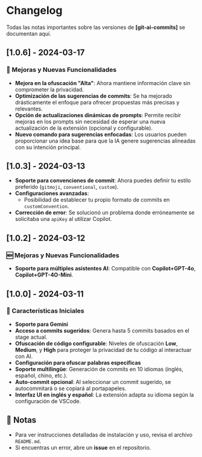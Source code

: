 # Changelog  

Todas las notas importantes sobre las versiones de **[git-ai-commits]** se documentan aquí.  

## [1.0.6] - 2024-03-17  
### 🚀 Mejoras y Nuevas Funcionalidades  
- **Mejora en la ofuscación "Alta"**: Ahora mantiene información clave sin comprometer la privacidad.  
- **Optimización de las sugerencias de commits**: Se ha mejorado drásticamente el enfoque para ofrecer propuestas más precisas y relevantes.  
- **Opción de actualizaciones dinámicas de prompts**: Permite recibir mejoras en los prompts sin necesidad de esperar una nueva actualización de la extensión (opcional y configurable).  
- **Nuevo comando para sugerencias enfocadas**: Los usuarios pueden proporcionar una idea base para que la IA genere sugerencias alineadas con su intención principal.  

## [1.0.3] - 2024-03-13  
- **Soporte para convenciones de commit**: Ahora puedes definir tu estilo preferido (`gitmoji`, `conventional`, `custom`).  
- **Configuraciones avanzadas**:  
  - Posibilidad de establecer tu propio formato de commits en `customConvention`.  
- **Corrección de error**: Se solucionó un problema donde erróneamente se solicitaba una `apiKey` al utilizar Copilot.  

## [1.0.2] - 2024-03-12  
### 🆕 Mejoras y Nuevas Funcionalidades  
- **Soporte para múltiples asistentes AI**: Compatible con **Copilot+GPT-4o**, **Copilot+GPT-4O-Mini**.  

## [1.0.0] - 2024-03-11  
### 🎉 Características Iniciales  
- **Soporte para Gemini**  
- **Acceso a commits sugeridos**: Genera hasta 5 commits basados en el stage actual.  
- **Ofuscación de código configurable**: Niveles de ofuscación **Low**, **Medium**, y **High** para proteger la privacidad de tu código al interactuar con AI.  
- **Configuración para ofuscar palabras específicas**  
- **Soporte multilingüe**: Generación de commits en 10 idiomas (inglés, español, chino, etc.).  
- **Auto-commit opcional**: Al seleccionar un commit sugerido, se autocommitará o se copiará al portapapeles.  
- **Interfaz UI en inglés y español**: La extensión adapta su idioma según la configuración de VSCode.  

## 📝 Notas  
- Para ver instrucciones detalladas de instalación y uso, revisa el archivo `README.md`.  
- Si encuentras un error, abre un **issue** en el repositorio.  
